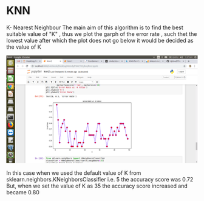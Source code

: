 # KNN
K- Nearest Neighbour 
The main aim of this algorithm is to find the best suitable value of "K" , thus we plot the garph of the error rate , such thet the lowest value after which the plot does not go below it would be decided as the value of K

<img src = "Screenshot from 2019-08-11 01-37-46.png">

In this case when we used the default value of K from sklearn.neighbors.KNeighborsClassifier i.e. 5 the accuracy score was 0.72
But, when we set the value of K as 35 the accuracy score increased and became 0.80 
